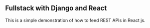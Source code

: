 ## Fullstack with Django and React
This is a simple demonstration of how to feed REST APIs in React js.
